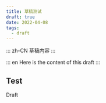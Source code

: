 ```yaml
---
title: 草稿测试
draft: true
date: 2022-04-08
tags:
  - draft
---
```


::: zh-CN
草稿内容
:::

::: en
Here is the content of this draft
:::

## Test

Draft

<!-- more -->

<!-- {{ frontmatter }} -->
